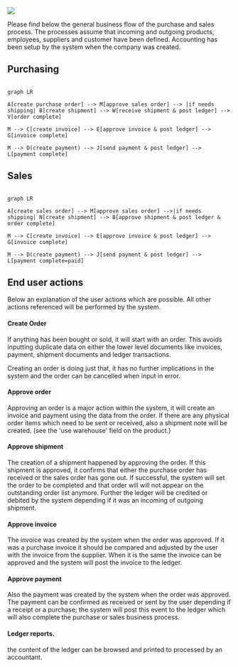 ![](../_media/businessflow.jpg)

  

Please find below the general business flow of the purchase and sales process. The processes assume that incoming and outgoing products, employees, suppliers and customer have been defined. Accounting has been setup by the system when the company was created.

  

## Purchasing

  

```mermaid

graph LR

A[create purchase order] --> M[approve sales order] --> |if needs shipping| B[create shipment] --> W[receive shipment & post ledger] --> V[order complete]

M --> C[create invoice] --> E[approve invoice & post ledger] --> G[invoice complete]

M --> D(create payment) --> J[send payment & post ledger] --> L[payment complete]

```

## Sales

  

```mermaid

graph LR

A[create sales order] --> M[approve sales order] -->|if needs shipping| N[create shipment] --> B[approve shipment & post ledger & order complete]

M --> C[create invoice] --> E[approve invoice & post ledger] --> G[invoice complete]

M --> D(create payment) --> J[send payment & post ledger] --> L[payment complete=paid]

```

  

## End user actions

  

Below an explanation of the user actions which are possible. All other actions referenced will be performed by the system.

  

#### Create Order

  

If anything has been bought or sold, it will start with an order. This avoids inputting duplicate data on either the lower level documents like invoices, payment, shipment documents and ledger transactions.

  

Creating an order is doing just that, it has no further implications in the system and the order can be cancelled when input in error.

  

#### Approve order

  

Approving an order is a major action within the system, it will create an invoice and payment using the data from the order. If there are any physical order items which need to be sent or received, also a shipment note will be created. (see the 'use warehouse' field on the product.)

  

#### Approve shipment

  

The creation of a shipment happened by approving the order. If this shipment is approved, it confirms that either the purchase order has received or the sales order has gone out. If successful, the system will set the order to be completed and that order will will not appear on the outstanding order list anymore. Further the ledger will be credited or debited by the system depending if it was an incoming of outgoing shipment.

  

#### Approve invoice

  

The invoice was created by the system when the order was approved. If it was a purchase invoice it should be compared and adjusted by the user with the invoice from the supplier. When it is the same the invoice can be approved and the system will post the invoice to the ledger.

  

#### Approve payment

Also the payment was created by the system when the order was approved. The payment can be confirmed as received or sent by the user depending if a receipt or a purchase; the system will post this event to the ledger which will also complete the purchase or sales business process.

  

#### Ledger reports.

  

the content of the ledger can be browsed and printed to processed by an accountant.